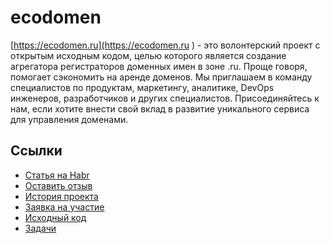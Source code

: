 # ecodomen

[https://ecodomen.ru](https://ecodomen.ru ) - это волонтерский проект с открытым исходным кодом, целью которого является создание агрегатора регистраторов доменных имен в зоне .ru. Проще говоря, помогает сэкономить на аренде доменов.
Мы приглашаем в команду специалистов по продуктам, маркетингу, аналитике, DevOps инженеров, разработчиков и других специалистов. Присоединяйтесь к нам, если хотите внести свой вклад в развитие уникального сервиса для управления доменами.

## Ссылки

* [Статья на Habr](https://habr.com/ru/articles/814305/)
* [Оставить отзыв](https://docs.google.com/forms/d/e/1FAIpQLScQWYai2SoZ1JTEYG3BUvLN-90O1bvilJSsIQjAm4Q6ZvnKgg/viewform)
* [История проекта](https://youtu.be/hV8Bj291A60)
* [Заявка на участие](https://docs.google.com/forms/d/e/1FAIpQLSeel1XO6lUhey9bhnSu7T0-9SVOaYXcFLvBXC9hbjwta7eMEw/viewform)
* [Исходный код](https://github.com/ecodomen/nsreg-watcher)
* [Задачи](https://github.com/orgs/ecodomen/projects/1)
